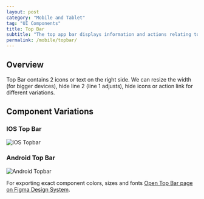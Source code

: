 ```yaml
---
layout: post
category: "Mobile and Tablet"
tag: "UI Components"
title: Top Bar
subtitle: "The top app bar displays information and actions relating to the current screen."
permalink: /mobile/topbar/
---
```


## Overview
Top Bar contains 2 icons or text on the right side. We can resize the width (for bigger devices), hide line 2 (line 1 adjusts),
hide icons or action link for different variations. 

## Component Variations
### IOS Top Bar
![IOS Topbar]({{site.baseurl}}/img/Mobile_Tabs_IOS.png) 

### Android Top Bar
![Android Topbar]({{site.baseurl}}/img/Mobile_Tabs_Android.png) 

For exporting exact component colors, sizes and fonts [Open Top Bar page on Figma Design System](https://www.figma.com/file/TwQ8GcLuodWXegpAArH1RC/Draft-mobile-components?node-id=995%3A21402&t=7Fj4XCLfwPzW0qPv-1).
